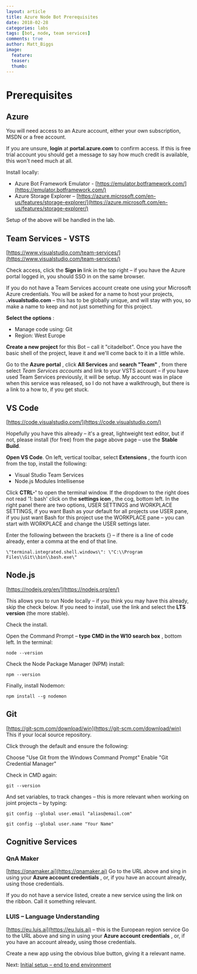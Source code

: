 ```yaml
---
layout: article
title: Azure Node Bot Prerequisites
date: 2018-02-28
categories: labs
tags: [bot, node, team services]
comments: true
author: Matt_Biggs
image:
  feature: 
  teaser: 
  thumb: 
---
```


# Prerequisites

## Azure

You will need access to an Azure account, either your own subscription, MSDN or a free account.

If you are unsure, **login** at **portal.azure.com** to confirm access. If this is free trial account you should get a message to say how much credit is available, this won't need much at all.

Install locally:

- Azure Bot Framework Emulator - [https://emulator.botframework.com/](https://emulator.botframework.com/)
- Azure Storage Explorer – [https://azure.microsoft.com/en-us/features/storage-explorer/](https://azure.microsoft.com/en-us/features/storage-explorer/)

Setup of the above will be handled in the lab.

## Team Services - VSTS

[https://www.visualstudio.com/team-services/](https://www.visualstudio.com/team-services/)

Check access, click the **Sign in** link in the top right – if you have the Azure portal logged in, you should SSO in on the same browser.

If you do not have a Team Services account create one using your Microsoft Azure credentials.
You will be asked for a name to host your projects, **<something>.visualstudio.com** – this has to be globally unique, and will stay with you, so make a name to keep and not just something for this project.

**Select the options** :

- Manage code using: Git
- Region: West Europe

**Create a new project** for this Bot – call it &quot;citadelbot&quot;. Once you have the basic shell of the project, leave it and we&#39;ll come back to it in a little while.

Go to the **Azure portal** , click **All Services** and **search &quot;Team&quot;** , from there select _Team Services accounts_ and link to your VSTS account – if you have used Team Services previously, it will be setup. My account was in place when this service was released, so I do not have a walkthrough, but there is a link to a how to, if you get stuck.

## VS Code

[https://code.visualstudio.com/](https://code.visualstudio.com/)

Hopefully you have this already – it&#39;s a great, lightweight text editor, but if not, please install (for free) from the page above page – use the **Stable Build**.

**Open VS Code**. On left, vertical toolbar, select **Extensions** , the fourth icon from the top, install the following:

- Visual Studio Team Services
- Node.js Modules Intellisense

Click **CTRL-'** to open the terminal window. If the dropdown to the right does not read &#39;1: bash&#39; click on the **settings icon** , the cog, bottom left. In the right panel there are two options, USER SETTINGS and WORKPLACE SETTINGS, if you want Bash as your default for all projects use USER pane, if you just want Bash for this project use the WORKPLACE pane – you can start with WORKPLACE and change the USER settings later.

Enter the following between the brackets {} – if there is a line of code already, enter a comma at the end of that line.

```
\"terminal.integrated.shell.windows\": \"C:\\Program Files\\Git\\bin\\bash.exe\" 
```

## Node.js

[https://nodejs.org/en/](https://nodejs.org/en/)

This allows you to run Node locally – if you think you may have this already, skip the check below. If you need to install, use the link and select the **LTS version** (the more stable).

Check the install.

Open the Command Prompt – **type CMD in the W10 search box** , bottom left. In the terminal:

 `node --version`

Check the Node Package Manager (NPM) install:

 `npm --version`

Finally, install Nodemon:

 `npm install --g nodemon`

## Git

[https://git-scm.com/download/win](https://git-scm.com/download/win)
This if your local source repository.

Click through the default and ensure the following:

Choose &quot;Use Git from the Windows Command Prompt&quot;
Enable  &quot;Git Credential Manager&quot;

Check in CMD again:

 `git --version`

And set variables, to track changes – this is more relevant when working on joint projects – by typing:

 `git config --global user.email "alias@email.com"`

 `git config --global user.name "Your Name"`
   

## Cognitive Services

### QnA Maker

[https://qnamaker.ai](https://qnamaker.ai)
Go to the URL above and sing in using your **Azure account credentials** , or, if you have an account already, using those credentials.

If you do not have a service listed, create a new service using the link on the ribbon. Call it something relevant.

### LUIS – Language Understanding

[https://eu.luis.ai](https://eu.luis.ai) – this is the European region service
Go to the URL above and sing in using your **Azure account credentials** , or, if you have an account already, using those credentials.

Create a new app using the obvious blue button, giving it a relevant name.

Next: [Initial setup – end to end environment](./environment.md)